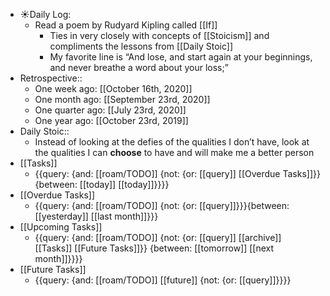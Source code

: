 - ☀️Daily Log:
    - Read a poem by Rudyard Kipling called [[If]]
        - Ties in very closely with concepts of [[Stoicism]] and compliments the lessons from [[Daily Stoic]]
        - My favorite line is “And lose, and start again at your beginnings, and never breathe a word about your loss;”
- Retrospective::
    - One week ago: [[October 16th, 2020]]
    - One month ago: [[September 23rd, 2020]]
    - One quarter ago: [[July 23rd, 2020]]
    - One year ago: [[October 23rd, 2019]]
- Daily Stoic::
    - Instead of looking at the defies of the qualities I don’t have, look at the qualities I can **choose** to have and will make me a better person
- [[Tasks]]
    - {{query: {and: [[roam/TODO]] {not: {or: [[query]] [[Overdue Tasks]]}} {between: [[today]] [[today]]}}}}
- [[Overdue Tasks]]
    - {{query: {and: [[roam/TODO]] {not: {or: [[query]]}}}{between: [[yesterday]] [[last month]]}}}
- [[Upcoming Tasks]]
    - {{query: {and: [[roam/TODO]] {not: {or: [[query]] [[archive]] [[Tasks]] [[Future Tasks]]}} {between: [[tomorrow]] [[next month]]}}}}
- [[Future Tasks]]
    - {{query: {and: [[roam/TODO]] [[future]] {not: {or: [[query]]}}}}
